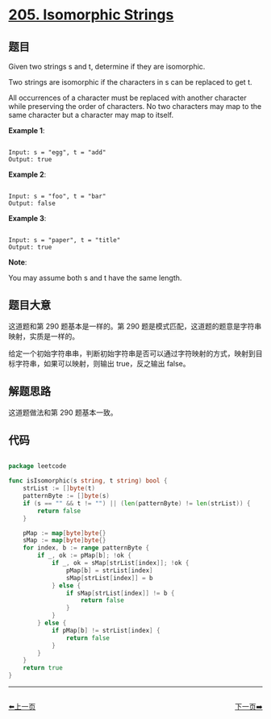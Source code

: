 # [205. Isomorphic Strings](https://leetcode.com/problems/isomorphic-strings/)

## 题目

Given two strings s and t, determine if they are isomorphic.

Two strings are isomorphic if the characters in s can be replaced to get t.

All occurrences of a character must be replaced with another character while preserving the order of characters. No two characters may map to the same character but a character may map to itself.

**Example 1**:

```

Input: s = "egg", t = "add"
Output: true

```

**Example 2**:

```

Input: s = "foo", t = "bar"
Output: false

```

**Example 3**:

```

Input: s = "paper", t = "title"
Output: true

```

**Note**:   

You may assume both s and t have the same length.




## 题目大意

这道题和第 290 题基本是一样的。第 290 题是模式匹配，这道题的题意是字符串映射，实质是一样的。

给定一个初始字符串串，判断初始字符串是否可以通过字符映射的方式，映射到目标字符串，如果可以映射，则输出 true，反之输出 false。

## 解题思路

这道题做法和第 290 题基本一致。


## 代码

```go

package leetcode

func isIsomorphic(s string, t string) bool {
	strList := []byte(t)
	patternByte := []byte(s)
	if (s == "" && t != "") || (len(patternByte) != len(strList)) {
		return false
	}

	pMap := map[byte]byte{}
	sMap := map[byte]byte{}
	for index, b := range patternByte {
		if _, ok := pMap[b]; !ok {
			if _, ok = sMap[strList[index]]; !ok {
				pMap[b] = strList[index]
				sMap[strList[index]] = b
			} else {
				if sMap[strList[index]] != b {
					return false
				}
			}
		} else {
			if pMap[b] != strList[index] {
				return false
			}
		}
	}
	return true
}

```


----------------------------------------------
<div style="display: flex;justify-content: space-between;align-items: center;">
<p><a href="https://books.halfrost.com/leetcode/ChapterFour/0200~0299/0204.Count-Primes/">⬅️上一页</a></p>
<p><a href="https://books.halfrost.com/leetcode/ChapterFour/0200~0299/0206.Reverse-Linked-List/">下一页➡️</a></p>
</div>
